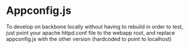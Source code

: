 
Appconfig.js
==========

To develop on backbone locally without having to rebuild in order to test, just point your apache httpd.conf file to the webapp root, and replace appconfig.js with the other version (hardcoded to point to localhost)